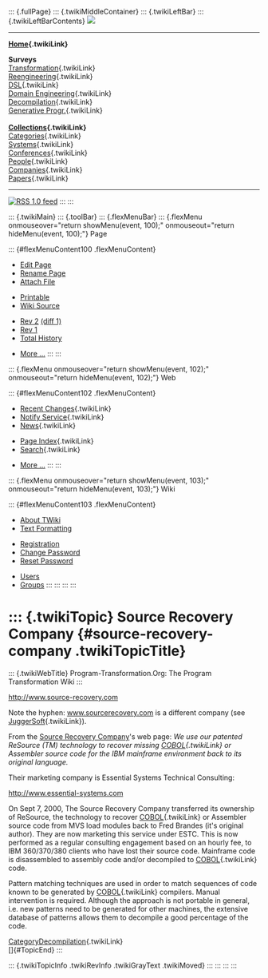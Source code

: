 ::: {.fullPage}
::: {.twikiMiddleContainer}
::: {.twikiLeftBar}
::: {.twikiLeftBarContents}
![](../pub/transformation.gif)

------------------------------------------------------------------------

**[Home](WebHome){.twikiLink}**

**Surveys**\
[Transformation](ProgramTransformation){.twikiLink}\
[Reengineering](ReengineeringWiki){.twikiLink}\
[DSL](DomainSpecificLanguages){.twikiLink}\
[Domain Engineering](DomainEngineering){.twikiLink}\
[Decompilation](DeCompilation){.twikiLink}\
[Generative Progr.](GenerativeProgrammingWiki){.twikiLink}\
\
**[Collections](CategoryCollection){.twikiLink}**\
[Categories](CategoryCategory){.twikiLink}\
[Systems](TransformationSystems){.twikiLink}\
[Conferences](TransformationConferences){.twikiLink}\
[People](TransformationPeople){.twikiLink}\
[Companies](TransformationCompanies){.twikiLink}\
[Papers](CategoryPaper){.twikiLink}

------------------------------------------------------------------------

[![](../pub/rss.gif "RSS 1.0 feed")](WebRss@skin=rss)
:::
:::

::: {.twikiMain}
::: {.toolBar}
::: {.flexMenuBar}
::: {.flexMenu onmouseover="return showMenu(event, 100);" onmouseout="return hideMenu(event, 100);"}
Page

::: {#flexMenuContent100 .flexMenuContent}
-   [Edit
    Page](http://www.program-transformation.org/edit/Transform/SourceRecoveryCompany?t=1536826570)
-   [Rename
    Page](http://www.program-transformation.org/rename/Transform/SourceRecoveryCompany)
-   [Attach
    File](http://www.program-transformation.org/attach/Transform/SourceRecoveryCompany)

<!-- -->

-   [Printable](http://www.program-transformation.org/view/Transform/SourceRecoveryCompany?skin=print.pattern)
-   [Wiki
    Source](http://www.program-transformation.org/view/Transform/SourceRecoveryCompany?skin=text&raw=on&contenttype=text/plain)

<!-- -->

-   [Rev
    2](http://www.program-transformation.org/view/Transform/SourceRecoveryCompany?rev=1.2)
    [(diff 1)](http://www.program-transformation.org/rdiff/Transform/SourceRecoveryCompany?rev1=1.2&rev2=1.1)
-   [Rev
    1](http://www.program-transformation.org/view/Transform/SourceRecoveryCompany?rev=1.1)
-   [Total
    History](http://www.program-transformation.org/rdiff/Transform/SourceRecoveryCompany)

<!-- -->

-   [More
    \...](http://www.program-transformation.org/oops/Transform/SourceRecoveryCompany?template=oopsmore&param1=1.2&param2=1.2)
:::
:::

::: {.flexMenu onmouseover="return showMenu(event, 102);" onmouseout="return hideMenu(event, 102);"}
Web

::: {#flexMenuContent102 .flexMenuContent}
-   [Recent Changes](WebChanges){.twikiLink}
-   [Notify Service](WebNotify){.twikiLink}
-   [News](WebNews){.twikiLink}

<!-- -->

-   [Page Index](WebIndex){.twikiLink}
-   [Search](WebSearch){.twikiLink}

<!-- -->

-   [More
    \...](http://www.program-transformation.org/oops/Transform/SourceRecoveryCompany?template=oopsmore&param1=1.2&param2=1.2)
:::
:::

::: {.flexMenu onmouseover="return showMenu(event, 103);" onmouseout="return hideMenu(event, 103);"}
Wiki

::: {#flexMenuContent103 .flexMenuContent}
-   [About
    TWiki](http://www.program-transformation.org/view/TWiki/WebHome)
-   [Text
    Formatting](http://www.program-transformation.org/view/TWiki/TextFormattingRules)

<!-- -->

-   [Registration](http://www.program-transformation.org/view/TWiki/TWikiRegistration)
-   [Change
    Password](http://www.program-transformation.org/view/TWiki/ChangePassword)
-   [Reset
    Password](http://www.program-transformation.org/view/TWiki/ResetPassword)

<!-- -->

-   [Users](http://www.program-transformation.org/view/Main/TWikiUsers)
-   [Groups](http://www.program-transformation.org/view/Main/TWikiGroups)
:::
:::
:::
:::

::: {.twikiTopic}
Source Recovery Company {#source-recovery-company .twikiTopicTitle}
=======================

::: {.twikiWebTitle}
Program-Transformation.Org: The Program Transformation Wiki
:::

<http://www.source-recovery.com>

Note the hyphen: www.sourcerecovery.com is a different company (see
[JuggerSoft](JuggerSoft){.twikiLink}).

From the [Source Recovery Company](http://www.source-recovery.com/)\'s
web page: *We use our patented ReSource (TM) technology to recover
missing [COBOL](COBOL){.twikiLink} or Assembler source code for the IBM
mainframe environment back to its original language.*

Their marketing company is Essential Systems Technical Consulting:

<http://www.essential-systems.com>

On Sept 7, 2000, The Source Recovery Company transferred its ownership
of ReSource, the technology to recover [COBOL](COBOL){.twikiLink} or
Assembler source code from MVS load modules back to Fred Brandes (it\'s
original author). They are now marketing this service under ESTC. This
is now performed as a regular consulting engagement based on an hourly
fee, to IBM 360/370/380 clients who have lost their source code.
Mainframe code is disassembled to assembly code and/or decompiled to
[COBOL](COBOL){.twikiLink} code.

Pattern matching techniques are used in order to match sequences of code
known to be generated by [COBOL](COBOL){.twikiLink} compilers. Manual
intervention is required. Although the approach is not portable in
general, i.e. new patterns need to be generated for other machines, the
extensive database of patterns allows them to decompile a good
percentage of the code.

[CategoryDecompilation](CategoryDecompilation){.twikiLink}\
[]{#TopicEnd}
:::

::: {.twikiTopicInfo .twikiRevInfo .twikiGrayText .twikiMoved}
:::
:::
:::
:::
